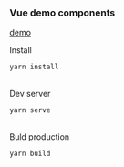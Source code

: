 ### Vue demo components
[demo](https://anvi-comps.web.app/)

Install
```
yarn install
```
\
Dev server
```
yarn serve
```
\
Buld production
```
yarn build
```
